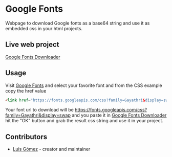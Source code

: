 # Google Fonts

Webpage to download Google fonts as a base64 string and use it as embedded css in your html projects.

## Live web project
[Google Fonts Downloader](https://app.mischicanadas.com/googlefonts/)

## Usage
Visit [Google Fonts](https://fonts.google.com/) and select your favorite font and from the CSS example copy the href value
```html
<link href="https://fonts.googleapis.com/css?family=Gayathri&display=swap" rel="stylesheet">
```
Your font url to download will be https://fonts.googleapis.com/css?family=Gayathri&display=swap and you paste it in [Google Fonts Downloader](https://app.mischicanadas.com/googlefonts/) hit the "OK" button and grab the result css string and use it in your project.

## Contributors

- [Luis Gómez](https://github.com/xtokio) - creator and maintainer